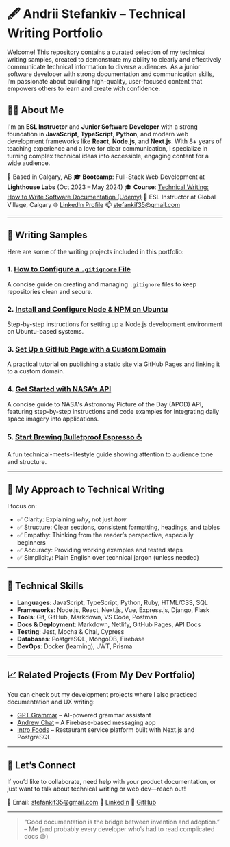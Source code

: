 # 🖋️ Andrii Stefankiv – Technical Writing Portfolio

Welcome! This repository contains a curated selection of my technical writing samples, created to demonstrate my ability to clearly and effectively communicate technical information to diverse audiences. As a junior software developer with strong documentation and communication skills, I’m passionate about building high-quality, user-focused content that empowers others to learn and create with confidence.

## 👨‍💻 About Me

I'm an **ESL Instructor** and **Junior Software Developer** with a strong foundation in **JavaScript**, **TypeScript**, **Python**, and modern web development frameworks like **React**, **Node.js**, and **Next.js**. With 8+ years of teaching experience and a love for clear communication, I specialize in turning complex technical ideas into accessible, engaging content for a wide audience.

📍 Based in Calgary, AB
🎓 **Bootcamp**: Full-Stack Web Development at **Lighthouse Labs** (Oct 2023 – May 2024)
🎓 **Course**: [Technical Writing: How to Write Software Documentation (Udemy)](https://www.udemy.com/course/start-your-career-as-user-assistance-developer/?couponCode=ST14MT150425G1)
💬 ESL Instructor at Global Village, Calgary
🌐 [LinkedIn Profile](https://www.linkedin.com/in/andrii-stefankiv/)
📫 stefankif35@gmail.com

---

## 📘 Writing Samples

Here are some of the writing projects included in this portfolio:

### 1. [How to Configure a `.gitignore` File](./how_to_configure_a_gitignore_file.md)
A concise guide on creating and managing `.gitignore` files to keep repositories clean and secure.

### 2. [Install and Configure Node & NPM on Ubuntu](./install_and_configure_node_&_npm_on_ubuntu.md)
Step-by-step instructions for setting up a Node.js development environment on Ubuntu-based systems.

### 3. [Set Up a GitHub Page with a Custom Domain](./setup_a_github_page_with_a_custom_domain.md)
A practical tutorial on publishing a static site via GitHub Pages and linking it to a custom domain.

### 4. [Get Started with NASA’s API](./NASA_api_documentation.md)
A concise guide to NASA's Astronomy Picture of the Day (APOD) API, featuring step-by-step instructions and code examples for integrating daily space imagery into applications.

### 5. [Start Brewing Bulletproof Espresso ☕](./start_brewing_bulletproof_espresso.md)
A fun technical-meets-lifestyle guide showing attention to audience tone and structure.

---

## 🧠 My Approach to Technical Writing

I focus on:

- ✅ Clarity: Explaining *why*, not just *how*
- ✅ Structure: Clear sections, consistent formatting, headings, and tables
- ✅ Empathy: Thinking from the reader’s perspective, especially beginners
- ✅ Accuracy: Providing working examples and tested steps
- ✅ Simplicity: Plain English over technical jargon (unless needed)

---

## 🔧 Technical Skills

- **Languages**: JavaScript, TypeScript, Python, Ruby, HTML/CSS, SQL
- **Frameworks**: Node.js, React, Next.js, Vue, Express.js, Django, Flask
- **Tools**: Git, GitHub, Markdown, VS Code, Postman
- **Docs & Deployment**: Markdown, Netlify, GitHub Pages, API Docs
- **Testing**: Jest, Mocha & Chai, Cypress
- **Databases**: PostgreSQL, MongoDB, Firebase
- **DevOps**: Docker (learning), JWT, Prisma

---

## 📈 Related Projects (From My Dev Portfolio)

You can check out my development projects where I also practiced documentation and UX writing:

- [GPT Grammar](https://gptgrammar.netlify.app/) – AI-powered grammar assistant
- [Andrew Chat](https://andrew-chatt.netlify.app/) – A Firebase-based messaging app
- [Intro Foods](https://github.com/AStefankiv/intro-foods) – Restaurant service platform built with Next.js and PostgreSQL

---

## 💬 Let’s Connect

If you’d like to collaborate, need help with your product documentation, or just want to talk about technical writing or web dev—reach out!

📧 Email: stefankif35@gmail.com
🔗 [LinkedIn](https://www.linkedin.com/in/andrii-stefankiv/)
🐙 [GitHub](https://github.com/AStefankiv)

---

> “Good documentation is the bridge between invention and adoption.”  
> – Me (and probably every developer who’s had to read complicated docs 😄)